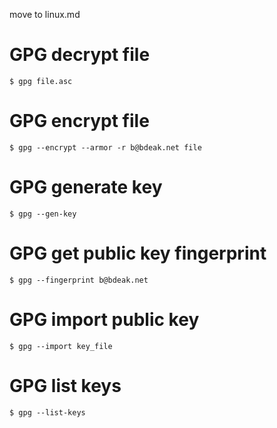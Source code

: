 move to linux.md


# GPG decrypt file

	$ gpg file.asc
# GPG encrypt file

	$ gpg --encrypt --armor -r b@bdeak.net file

# GPG generate key

	$ gpg --gen-key

# GPG get public key fingerprint

	$ gpg --fingerprint b@bdeak.net
# GPG import public key

	$ gpg --import key_file
# GPG list keys

	$ gpg --list-keys


